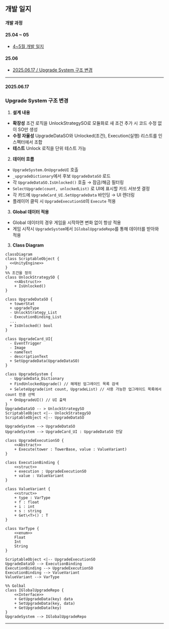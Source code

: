 ## 개발 일지
#### 개발 과정
#### 25.04 ~ 05
- [4~5월 개발 일지](/_Doc/DevelopmentLog.md)
#### 25.06
- [2025.06.17 / Upgrade System 구조 변경](#upgrade-system-구조-변경)

---
#### 2025.06.17
### Upgrade System 구조 변경
1. **설계 내용**
  - **확장성** 조건 로직을 UnlockStrategySO로 모듈화로 새 조건 추가 시 코드 수정 없이 SO만 생성
  - **수정 자율성** UpgradeDataSO와 Unlocked(조건), Execution(실행) 리스트를 인스펙터에서 조합
  - **테스트** Unlock 로직을 단위 테스트 가능
2. **데이터 흐름**
- `UpgradeSystem.OnUpgradeUI` 호출
- `_upgradeDictionary`에서 후보 `UpgradeDataSO` 로드
- 각 `UpgradeDataSO.IsUnlocked()` 호출 → 잠금/해금 필터링
- `SelectUpgrade(count, unlockedList)` 로 UI에 표시할 카드 서브셋 결정
- 각 카드에 `UpgradeCard_UI.SetUpgradeData` 바인딩 → UI 렌더링
- 플레이어 클릭 시 `UpgradeExecutionSO`의 `Execute` 적용
3. **Global 데이터 적용**
- Global 데이터의 경우 게임을 시작하면 변화 없이 항상 적용
- 게임 시작시 `UpgradeSystem`에서 `IGlobalUpgradeRepo`를 통해 데이터를 받아와 적용


3. **Class Diagram**
```mermaid
classDiagram
class ScriptableObject {
  <<UnityEngine>>
}
%% 조건을 정의
class UnlockStrategySO {
    <<Abstruct>> 
    + IsUnlocked()
}

class UpgradeDataSO {
  + towerStat
  + upgradeType
  - UnlockStrategy_List
  - ExecutionBinding_List
  ...
  + IsUnlocked() bool
}

class UpgradeCard_UI{
  - EventTrigger
  - Image
  - nameText
  - descriptionText
  + SetUpgradeData(UpgradeDataSO)
}

class UpgradeSystem {
  - UpgradeData_Dictionary
  + FindUnlockedUpgrade() // 해제된 업그레이드 목록 검색
  + SeleteUpgrade(int count, UpgradeList) // 사용 가능한 업그레이드 목록에서 count 만큼 선택
  + OnUpgradeUI() // UI 출력  
}
UpgradeDataSO -- > UnlockStrategySO
ScriptableObject <|-- UnlockStrategySO
ScriptableObject <|-- UpgradeDataSO

UpgradeSystem --> UpgradeDataSO
UpgradeSystem --> UpgradeCard_UI : UpgradeDataSO 전달

class UpgradeExecutionSO {
    <<Abstract>>
    + Execute(tower : TowerBase, value : ValueVariant)
}

class ExecutionBinding {
    <<struct>>
    + execution : UpgradeExecutionSO
    + value : ValueVariant
}

class ValueVariant {
    <<struct>>
    + type : VarType
    + f : float
    + i : int
    + s : string
    + Get\<T>() : T
}

class VarType {
    <<enum>>
    Float
    Int
    String
}

ScriptableObject <|-- UpgradeExecutionSO
UpgradeDataSO --> ExecutionBinding
ExecutionBinding --> UpgradeExecutionSO
ExecutionBinding --> ValueVariant
ValueVariant --> VarType

%% Golbal
class IGlobalUpgradeRepo {  
    <<Interface>>
    + GetUpgradeData(key) data  
    + SetUpgradeData(key, data)  
    + GetUpgradeData(key)  
}
UpgradeSystem --> IGlobalUpgradeRepo
```
---

